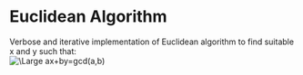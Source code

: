 # Euclidean Algorithm
Verbose and iterative implementation of Euclidean algorithm to find suitable x and y such that:
<br />
![\Large ax+by=gcd(a,b)](https://latex.codecogs.com/svg.latex?\Large&space;ax+by=gcd(a,b)) 


